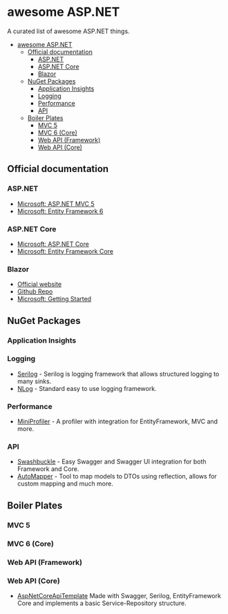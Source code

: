 # awesome ASP.NET

A curated list of awesome ASP.NET things.

- [awesome ASP.NET](#awesome-aspnet)
  - [Official documentation](#official-documentation)
    - [ASP.NET](#aspnet)
    - [ASP.NET Core](#aspnet-core)
    - [Blazor](#blazor)
  - [NuGet Packages](#nuget-packages)
    - [Application Insights](#application-insights)
    - [Logging](#logging)
    - [Performance](#performance)
    - [API](#api)
  - [Boiler Plates](#boiler-plates)
    - [MVC 5](#mvc-5)
    - [MVC 6 (Core)](#mvc-6-core)
    - [Web API (Framework)](#web-api-framework)
    - [Web API (Core)](#web-api-core)

## Official documentation

### ASP.NET

- [Microsoft: ASP.NET MVC 5](https://docs.microsoft.com/en-us/aspnet/mvc/mvc5)
- [Microsoft: Entity Framework 6](https://docs.microsoft.com/en-us/ef/ef6/)

### ASP.NET Core

- [Microsoft: ASP.NET Core](https://docs.microsoft.com/en-us/aspnet/core/mvc/overview?view=aspnetcore-2.2)
- [Microsoft: Entity Framework Core](https://docs.microsoft.com/en-us/ef/core/)

### Blazor

- [Official website](https://blazor.net)
- [Github Repo](https://github.com/aspnet/Blazor)
- [Microsoft: Getting Started](https://docs.microsoft.com/en-us/aspnet/core/client-side/spa/blazor/get-started?view=aspnetcore-3.0&tabs=visual-studio)

## NuGet Packages

### Application Insights

### Logging

- [Serilog](https://serilog.net/) - Serilog is logging framework that allows structured logging to many sinks.
- [NLog](https://nlog-project.org/) - Standard easy to use logging framework.

### Performance

- [MiniProfiler](https://miniprofiler.com) - A profiler with integration for EntityFramework, MVC and more.

### API

- [Swashbuckle](https://github.com/domaindrivendev/Swashbuckle) - Easy Swagger and Swagger UI integration for both Framework and Core.
- [AutoMapper](https://automapper.org/) - Tool to map models to DTOs using reflection, allows for custom mapping and much more.

## Boiler Plates

### MVC 5

### MVC 6 (Core)

### Web API (Framework)

### Web API (Core)

- [AspNetCoreApiTemplate](https://github.com/bartdebever/AspNetCoreApiTemplate) Made with Swagger, Serilog, EntityFramework Core and implements a basic Service-Repository structure.

